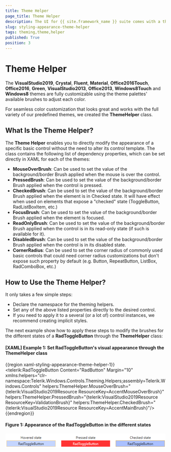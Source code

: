 ```yaml
---
title: Theme Helper
page_title: Theme Helper
description: The UI for {{ site.framework_name }} suite comes with a theming helper class which you can use to bring the theming of your application to a next level. 
slug: styling-appearance-theme-helper
tags: theming,theme,helper
published: True
position: 3
---
```


# Theme Helper

The **VisualStudio2019**, **Crystal**, **Fluent**, **Material**, **Office2016Touch**, **Office2016**, **Green**, **VisualStudio2013**, **Office2013**, **Windows8Touch** and **Windows8** themes are fully customizable using the theme palettes' available brushes to adjust each color. 

For seamless color customization that looks great and works with the full variety of our predefined themes, we created the **ThemeHelper** class.

## What Is the Theme Helper?

The **Theme Helper** enables you to directly modify the appearance of a specific basic control without the need to alter its control template. The class contains the following list of dependency properties, which can be set directly in XAML for each of the themes:

* **MouseOverBrush**: Can be used to set the value of the background/border Brush applied when the mouse is over the control.
* **PressedBrush**: Can be used to set the value of the background/border Brush applied when the control is pressed.
* **CheckedBrush**: Can be used to set the value of the background/border Brush applied when the element is in Checked state. It will have effect when used on elements that expose a "checked" state (ToggleButton, RadListBoxItem, etc.)
* **FocusBrush**: Can be used to set the value of the background/border Brush applied when the element is focused.
* **ReadOnlyBrush**: Can be used to set the value of the background/border Brush applied when the control is in its read-only state (if such is available for it).
* **DisabledBrush**: Can be used to set the value of the background/border Brush applied when the control is in its disabled state.
* **CornerRadius**: Can be used to set the corner radius of commonly used basic controls that could need corner radius customizations but don't expose such property by default (e.g. Button, RepeatButton, ListBox, RadComboBox, etc.)

## How to Use the Theme Helper?

It only takes a few simple steps:

* Declare the namespace for the theming helpers.
* Set any of the above listed properties directly to the desired control.
* If you need to apply it to a several (or a lot of) control instances, we recommend creating implicit styles.

The next example show how to apply these steps to modify the brushes for the different states of a **RadToggleButton** through the **ThemeHelper** class:

#### __[XAML] Example 1: Set RadToggleButton's visual appearance through the ThemeHelper class__
{{region xaml-styling-appearance-theme-helper-1}}
	<telerik:RadToggleButton Content="RadButton" 
							Margin="10"
							xmlns:helpers="clr-namespace:Telerik.Windows.Controls.Theming.Helpers;assembly=Telerik.Windows.Controls"
							helpers:ThemeHelper.MouseOverBrush="{telerik:VisualStudio2019Resource ResourceKey=AccentMouseOverBrush}"
							helpers:ThemeHelper.PressedBrush="{telerik:VisualStudio2019Resource ResourceKey=ValidationBrush}"
							helpers:ThemeHelper.CheckedBrush="{telerik:VisualStudio2019Resource ResourceKey=AccentMainBrush}"/>
{{endregion}}

#### **Figure 1: Appearance of the RadToggleButton in the different states**
![RadToggleButton States](themes-suite/images/visualstudio2019-theme-togglebutton-states.png)